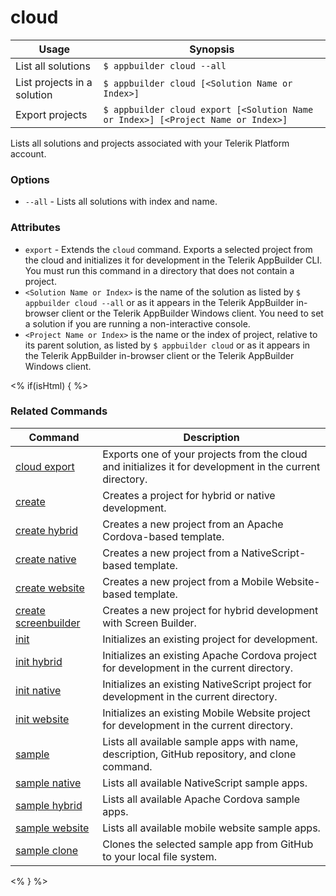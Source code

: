 cloud
==========

Usage | Synopsis
------|-------
List all solutions | `$ appbuilder cloud --all`
List projects in a solution | `$ appbuilder cloud [<Solution Name or Index>]`
Export projects | `$ appbuilder cloud export [<Solution Name or Index>] [<Project Name or Index>]`

Lists all solutions and projects associated with your Telerik Platform account.

### Options
* `--all` - Lists all solutions with index and name.

### Attributes

* `export` - Extends the `cloud` command. Exports a selected project from the cloud and initializes it for development in the Telerik AppBuilder CLI. You must run this command in a directory that does not contain a project.
* `<Solution Name or Index>` is the name of the solution as listed by `$ appbuilder cloud --all` or as it appears in the Telerik AppBuilder in-browser client or the Telerik AppBuilder Windows client. You need to set a solution if you are running a non-interactive console.
* `<Project Name or Index>` is the name or the index of project, relative to its parent solution, as listed by `$ appbuilder cloud` or as it appears in the Telerik AppBuilder in-browser client or the Telerik AppBuilder Windows client.

<% if(isHtml) { %> 
### Related Commands

Command | Description
----------|----------
[cloud export](cloud-export.html) | Exports one of your projects from the cloud and initializes it for development in the current directory.
[create](create.html) | Creates a project for hybrid or native development.
[create hybrid](create-hybrid.html) | Creates a new project from an Apache Cordova-based template.
[create native](create-native.html) | Creates a new project from a NativeScript-based template.
[create website](create-website.html) | Creates a new project from a Mobile Website-based template.
[create screenbuilder](create-screenbuilder.html) | Creates a new project for hybrid development with Screen Builder.
[init](init.html) | Initializes an existing project for development.
[init hybrid](init-hybrid.html) | Initializes an existing Apache Cordova project for development in the current directory.
[init native](init-native.html) | Initializes an existing NativeScript project for development in the current directory.
[init website](init-website.html) | Initializes an existing Mobile Website project for development in the current directory.
[sample](sample.html) | Lists all available sample apps with name, description, GitHub repository, and clone command.
[sample native](sample-native.html) | Lists all available NativeScript sample apps.
[sample hybrid](sample-hybrid.html) | Lists all available Apache Cordova sample apps.
[sample website](sample-website.html) | Lists all available mobile website sample apps.
[sample clone](sample-clone.html) | Clones the selected sample app from GitHub to your local file system.
<% } %>